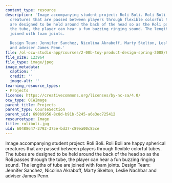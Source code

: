 ```yaml
---
content_type: resource
description: 'Image accompanying student project: Roli Boli. Roli Boli are happy spherical
  creatures that are passed between players through flexible colorful tubes. The tubes
  are designed to be held around the back of the head so as the Roli passes through
  the tube, the player can hear a fun buzzing ringing sound. The lengths of tube are
  joined with foam joints.

  Design Team: Jennifer Sanchez, Nicolina Akraboff, Marty Skelton, Leslie Nachbar
  and adviser James Penn.'
file: /ol-ocw-studio-app/courses/2-00b-toy-product-design-spring-2008/604886472792375ebd37c89ea00c85ce_roliboli.jpg
file_size: 123964
file_type: image/jpeg
image_metadata:
  caption: ''
  credit: ''
  image-alt: ''
learning_resource_types:
- Projects
license: https://creativecommons.org/licenses/by-nc-sa/4.0/
ocw_type: OCWImage
parent_title: Projects
parent_type: CourseSection
parent_uid: 690b9956-8c8d-b91b-5245-a6e3ec725412
resourcetype: Image
title: roliboli.jpg
uid: 60488647-2792-375e-bd37-c89ea00c85ce
---
```

Image accompanying student project: Roli Boli. Roli Boli are happy spherical creatures that are passed between players through flexible colorful tubes. The tubes are designed to be held around the back of the head so as the Roli passes through the tube, the player can hear a fun buzzing ringing sound. The lengths of tube are joined with foam joints.
Design Team: Jennifer Sanchez, Nicolina Akraboff, Marty Skelton, Leslie Nachbar and adviser James Penn.